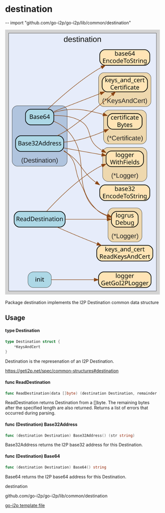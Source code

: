 # destination
--
    import "github.com/go-i2p/go-i2p/lib/common/destination"

![destination.svg](destination.svg)

Package destination implements the I2P Destination common data structure

## Usage

#### type Destination

```go
type Destination struct {
	*KeysAndCert
}
```

Destination is the represenation of an I2P Destination.

https://geti2p.net/spec/common-structures#destination

#### func  ReadDestination

```go
func ReadDestination(data []byte) (destination Destination, remainder []byte, err error)
```
ReadDestination returns Destination from a []byte. The remaining bytes after the
specified length are also returned. Returns a list of errors that occurred
during parsing.

#### func (Destination) Base32Address

```go
func (destination Destination) Base32Address() (str string)
```
Base32Address returns the I2P base32 address for this Destination.

#### func (Destination) Base64

```go
func (destination Destination) Base64() string
```
Base64 returns the I2P base64 address for this Destination.



destination 

github.com/go-i2p/go-i2p/lib/common/destination

[go-i2p template file](/template.md)
